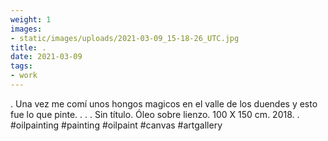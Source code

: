 ```yaml
---
weight: 1
images:
- static/images/uploads/2021-03-09_15-18-26_UTC.jpg
title: .
date: 2021-03-09
tags:
- work
---
```


.
Una vez me comí unos hongos magicos en el valle de los duendes y esto fue lo que pinte.
.
.
.
Sin título.
Óleo sobre lienzo.
100 X 150 cm.
2018.
.
#oilpainting #painting #oilpaint #canvas #artgallery

